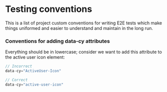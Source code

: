 # Testing conventions

This is a list of project custom conventions for writing E2E tests which make things uniformed and easier to understand and maintain in the long run.

### Conventions for adding data-cy attributes

Everything should be in lowercase; consider we want to add this attribute to the active user icon element:

```js
// Incorrect
data-cy="ActiveUser-Icon"

// Correct
data-cy="active-user-icon"
```


